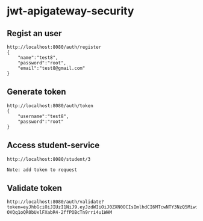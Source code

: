 # jwt-apigateway-security

## Regist an user

```
http://localhost:8080/auth/register
{
    "name":"test8",
    "password":"root",
    "email":"test8@gmail.com"
}

```

## Generate token

```
http://localhost:8080/auth/token
{
    "username":"test8",
    "password":"root"
}
```
## Access student-service

```
http://localhost:8080/student/3

Note: add token to request
```

## Validate token

```
http://localhost:8080/auth/validate?token=eyJhbGciOiJIUzI1NiJ9.eyJzdWIiOiJ0ZXN0OCIsImlhdCI6MTcwNTY3NzQ5MiwiZXhwIjoxNzA1Njc5MjkyfQ.DEY-OVQq1oQR0bUxlFXabR4-2ffPOBcTn9rri4u1WHM
```
